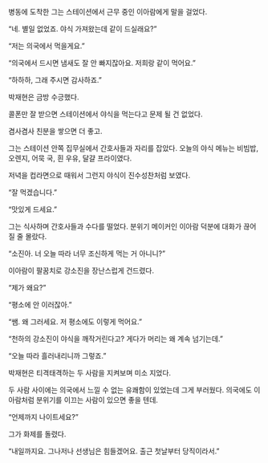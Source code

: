 병동에 도착한 그는 스테이션에서 근무 중인 이아람에게 말을 걸었다.

“네. 별일 없었죠. 야식 가져왔는데 같이 드실래요?”

“저는 의국에서 먹을게요.”

“의국에서 드시면 냄새도 잘 안 빠지잖아요. 저희랑 같이 먹어요.”

“하하하, 그래 주시면 감사하죠.”

박재현은 금방 수긍했다.

콜폰만 잘 받으면 스테이션에서 야식을 먹는다고 문제 될 건 없었다.

겸사겸사 친분을 쌓으면 더 좋고.

그는 스테이션 안쪽 집무실에서 간호사들과 자리를 잡았다. 오늘의 야식 메뉴는 비빔밥, 오렌지, 어묵 국, 흰 우유, 달걀 프라이였다.

저녁을 컵라면으로 때워서 그런지 야식이 진수성찬처럼 보였다.

“잘 먹겠습니다.”

“맛있게 드세요.”

그는 식사하며 간호사들과 수다를 떨었다. 분위기 메이커인 이아람 덕분에 대화가 끊어질 줄 몰랐다.

“소진아. 너 오늘 따라 너무 조신하게 먹는 거 아니니?”

이아람이 팔꿈치로 강소진을 장난스럽게 건드렸다.

“제가 왜요?”

“평소에 안 이러잖아.”

“쌤. 왜 그러세요. 저 평소에도 이렇게 먹어요.”

“천하의 강소진이 야식을 깨작거린다고? 게다가 머리는 왜 계속 넘기는데.”

“오늘 따라 흘러내리니까 그렇죠.”

박재현은 티격태격하는 두 사람을 지켜보며 미소 지었다.

두 사람 사이에는 의국에서 느낄 수 없는 유쾌함이 있었는데 그게 부러웠다. 의국에도 이아람처럼 분위기를 이끄는 사람이 있으면 좋을 텐데.

“언제까지 나이트세요?”

그가 화제를 돌렸다.

“내일까지요. 그나저나 선생님은 힘들겠어요. 출근 첫날부터 당직이라서.”